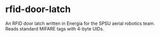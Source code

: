 rfid-door-latch
===============

An RFID door latch written in Energia for the SPSU aerial robotics team. Reads standard MIFARE tags with 4-byte UIDs.
